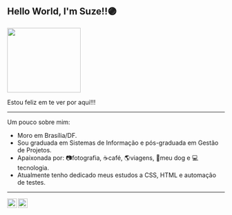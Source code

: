 ## Hello World, I'm Suze!!🟣
<img src="https://media.giphy.com/media/l0FF56cexcW2JAXCJj/giphy.gif" width="170" height="150" />

Estou feliz em te ver por aqui!!!
____________________________________
Um pouco sobre mim: 
- Moro em Brasília/DF.
- Sou graduada em Sistemas de Informação e pós-graduada em Gestão de Projetos.
- Apaixonada por: 📷fotografia, ☕café, 🌎viagens, 🐶meu dog e 💻tecnologia.
- Atualmente tenho dedicado meus estudos a CSS, HTML e automação de testes.  
____________________________________

<a target="_blank" href="https://www.linkedin.com/in/suzanemachado/">
  <img align="left" alt="LinkdeIN" width="22px" src="https://cdn.jsdelivr.net/npm/simple-icons@v3/icons/linkedin.svg" />
</a>
<a target="_blank" href="https://www.instagram.com/suzymachadophotos/">
  <img align="left" alt="Instagram" width="22px" src="https://cdn.jsdelivr.net/npm/simple-icons@v3/icons/instagram.svg" />
</a>
